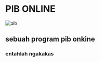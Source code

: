 # PIB ONLINE
![pib](https://img.shields.io/badge/pib-online-blue.svg)
## sebuah program pib onkine
### entahlah ngakakas
